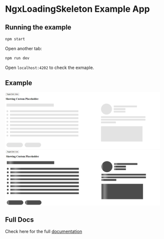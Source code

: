 # NgxLoadingSkeleton Example App

## Running the example

```bash
npm start
```

Open another tab:

```bash
npm run dev
```

Open `localhost:4202` to check the exmaple.


## Example

![ligth](./light.png)
![dark](./dark1.png)

## Full Docs

Check here for the full [documentation](./projects/loading-skeleton/README.md)


